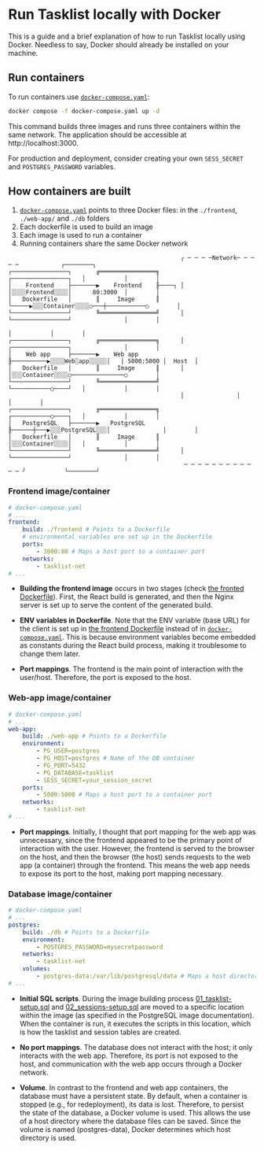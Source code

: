 # Run Tasklist locally with Docker

This is a guide and a brief explanation of how to run Tasklist locally using Docker. Needless to say, Docker should already be installed on your machine.

## Run containers

To run containers use [`docker-compose.yaml`](../docker-compose.yaml):

```bash
docker compose -f docker-compose.yaml up -d
```
This command builds three images and runs three containers within the same network. The application should be accessible at http://localhost:3000.

For production and deployment, consider creating your own `SESS_SECRET` and `POSTGRES_PASSWORD` variables.

## How containers are built

1. [`docker-compose.yaml`](../docker-compose.yaml) points to three Docker files: in the `./frontend`, `./web-app/` and `./db` folders
1. Each dockerfile is used to build an image
1. Each image is used to run a container
1. Running containers share the same Docker network

```plain text
                                                 ╭ ─ ─ ─ ─Network─ ─ ─ ─ ─            ┌────────┐
┌────────────────┐       ╔════════════════╗          ┌────────────────┐   │           │        │
│    Frontend    ├───────▶    Frontend    ╟────┐ │   │░░░░Frontend░░░░│      80:3000  │        │
│   Dockerfile   │       ║     Image      ║    └─────▶░░░Container░░░░○───┼───────────○        │
└────────────────┘       ╚════════════════╝      │   └────────────────┘               │        │
                                                                          │           │        │
┌────────────────┐       ╔════════════════╗      │   ┌────────────────┐               │        │
│    Web app     ├───────▶    Web app     ╟──────────▶░░░░Web░app░░░░░│   │ 5000:5000 │  Host  │
│   Dockerfile   │       ║     Image      ║      │   │░░░Container░░░░○───────────────○        │
└────────────────┘       ╚════════════════╝          └───────────○────┘   │           │        │
                                                 │               │                    │        │
┌────────────────┐       ╔════════════════╗          ┌───────────○────┐   │           │        │
│   PostgreSQL   ├───────▶   PostgreSQL   ╟──────┼───▶░░░PostgreSQL░░░│               │        │
│   Dockerfile   │       ║     Image      ║          │░░░Container░░░░│   │           │        │
└────────────────┘       ╚════════════════╝      │   └────────────────┘               │        │
                                                  ─ ─ ─ ─ ─ ─ ─ ─ ─ ─ ─ ─ ╯           └────────┘     
```

### Frontend image/container

```yaml
# docker-compose.yaml
# ...
frontend:
    build: ./frontend # Points to a Dockerfile
    # environmental variables are set up in the Dockerfile
    ports:
        - 3000:80 # Maps a host port to a container port
    networks:
        - tasklist-net
# ...
```
- **Building the frontend image** occurs in two stages (check [the fronted Dockerfile](../frontend/Dockerfile)). First, the React build is generated, and then the Nginx server is set up to serve the content of the generated build.

- **ENV variables in Dockerfile**. Note that the ENV variable (base URL) for the client is set up in [the frontend Dockerfile](../frontend/Dockerfile) instead of in [`docker-compose.yaml`](../docker-compose.yaml). This is because environment variables become embedded as constants during the React build process, making it troublesome to change them later.

- **Port mappings**. The frontend is the main point of interaction with the user/host. Therefore, the port is exposed to the host. 

### Web-app image/container

```yaml
# docker-compose.yaml
# ...
web-app:
    build: ./web-app # Points to a Dockerfile
    environment:
        - PG_USER=postgres
        - PG_HOST=postgres # Name of the DB container
        - PG_PORT=5432
        - PG_DATABASE=tasklist
        - SESS_SECRET=your_session_secret
    ports:
        - 5000:5000 # Maps a host port to a container port
    networks:
        - tasklist-net
# ...
```

- **Port mappings**. Initially, I thought that port mapping for the web app was unnecessary, since the frontend appeared to be the primary point of interaction with the user. However, the frontend is served to the browser on the host, and then the browser (the host) sends requests to the web app (a container) through the frontend. This means the web app needs to expose its port to the host, making port mapping necessary.

### Database image/container

```yaml
# docker-compose.yaml
# ...
postgres:
    build: ./db # Points to a Dockerfile
    environment:
        - POSTGRES_PASSWORD=mysecretpassword
    networks:
        - tasklist-net
    volumes:
        - postgres-data:/var/lib/postgresql/data # Maps a host directory to a container directory and allows file sharing between them
# ...
```

- **Initial SQL scripts**. During the image building process [01_tasklist-setup.sql](../db/init-scripts/01_tasklist-setup.sql) and [02_sessions-setup.sql](../db/init-scripts/02_sessions-setup.sql) are moved to a specific location within the image (as specified in the PostgreSQL image documentation). When the container is run, it executes the scripts in this location, which is how the tasklist and session tables are created.

- **No port mappings**. The database does not interact with the host; it only interacts with the web app. Therefore, its port is not exposed to the host, and communication with the web app occurs through a Docker network.

- **Volume**. In contrast to the frontend and web app containers, the database must have a persistent state. By default, when a container is stopped (e.g., for redeployment), its data is lost. Therefore, to persist the state of the database, a Docker volume is used. This allows the use of a host directory where the database files can be saved. Since the volume is named (postgres-data), Docker determines which host directory is used.